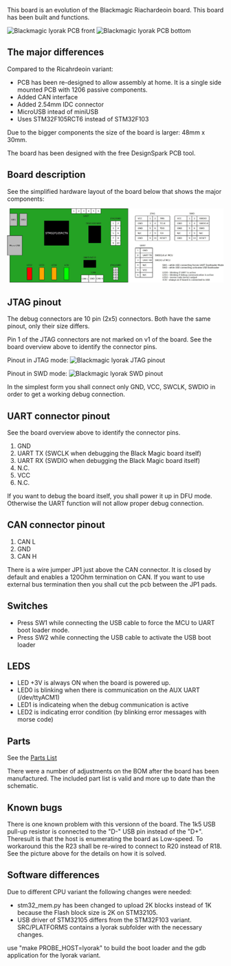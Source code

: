 This board is an evolution of the Blackmagic Riachardeoin board. This board has been built
and functions.

![Blackmagic lyorak PCB front](lyorak_front.jpg "Blackmagic lyorak PCB front")
![Blackmagic lyorak PCB bottom](lyorak_bottom.jpg "Blackmagic lyorak PCB bottom")

## The major differences

Compared to the Ricahrdeoin variant:
* PCB has been re-designed to allow assembly at home. It is a single side mounted PCB with 1206 passive components.
* Added CAN interface
* Added 2.54mm IDC connector
* MicroUSB intead of miniUSB
* Uses STM32F105RCT6 instead of STM32F103

Due to the bigger components the size of the board is larger: 48mm x 30mm.

The board has been designed with the free DesignSpark PCB tool.

## Board description

See the simplified hardware layout of the board below that shows the major components:

![Blackmagic lyorak overview](blackmagic.jpeg "Blackmagic lyorak overview")

## JTAG pinout

The debug connectors are 10 pin (2x5) connectors. Both have the same pinout, only their size differs.

Pin 1 of the JTAG connectors are not marked on v1 of the board. 
See the board overview above to identify the connector pins.

Pinout in JTAG mode:
![Blackmagic lyorak JTAG pinout](jtag_jtag.jpg "JTAG pinout")

Pinout in SWD mode:
![Blackmagic lyorak SWD pinout](jtag_swd.jpg "SWD pinout")

In the simplest form you shall connect only GND, VCC, SWCLK, SWDIO in order to get a working debug connection.

## UART connector pinout

See the board overview above to identify the connector pins.

1. GND
1. UART TX (SWCLK when debugging the Black Magic board itself)
1. UART RX (SWDIO when debugging the Black Magic board itself)
1. N.C.
1. VCC
1. N.C.

If you want to debug the board itself, you shall power it up in DFU mode. Otherwise the UART function will not allow proper debug connection. 

## CAN connector pinout

1. CAN L
1. GND
1. CAN H

There is a wire jumper JP1 just above the CAN connector. It is closed by default and enables a 120Ohm termination on CAN. 
If you want to use external bus termination then you shall cut the pcb between the JP1 pads.

## Switches

* Press SW1 while connecting the USB cable to force the MCU to UART boot loader mode.
* Press SW2 while connecting the USB cable to activate the USB boot loader

## LEDS

* LED +3V is always ON when the board is powered up.
* LED0 is blinking when there is communication on the AUX UART (/dev/ttyACM1)
* LED1 is indicateing when the debug communication is active
* LED2 is indicating error condition (by blinking error messages with morse code)

## Parts

See the [Parts List](Parts.md)

There were a number of adjustments on the BOM after the board has been manufactured. The included part list is valid and more up to date than the schematic.

## Known bugs

There is one known problem with this versionn of the board. The 1k5 USB pull-up resistor is connected to the "D-" USB pin 
instead of the "D+". Theresult is that the host is enumerating the board as Low-speed. To workaround this the R23 
shall be re-wired to connect to R20 instead of R18. See the picture above for the details on how it is solved.

## Software differences

Due to different CPU variant the following changes were needed:

* stm32_mem.py has been changed to upload 2K blocks instead of 1K because the Flash block size is 2K on STM32105.
* USB driver of STM32105 differs from the STM32F103 variant. SRC/PLATFORMS contains a lyorak subfolder with the necessary changes.

use "make PROBE_HOST=lyorak" to build the boot loader and the gdb application for the lyorak variant.


